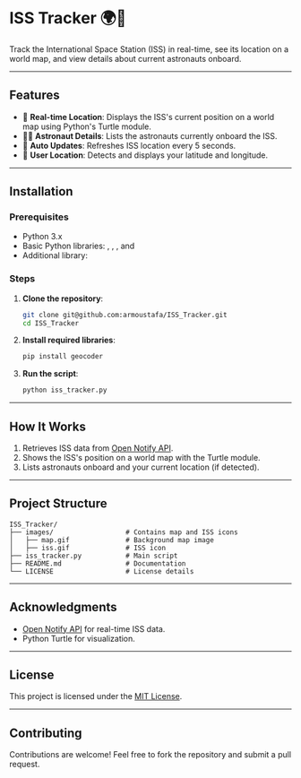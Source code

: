 # ISS Tracker 🌍🚀

Track the International Space Station (ISS) in real-time, see its location on a world map, and view details about current astronauts onboard.

---

## Features
- 🌟 **Real-time Location**: Displays the ISS's current position on a world map using Python's Turtle module.
- 🧑‍🚀 **Astronaut Details**: Lists the astronauts currently onboard the ISS.
- 🔁 **Auto Updates**: Refreshes ISS location every 5 seconds.
- 📍 **User Location**: Detects and displays your latitude and longitude.

---

## Installation
### Prerequisites
- Python 3.x
- Basic Python libraries: , , , and 
- Additional library: 

### Steps
1. **Clone the repository**:
   ```bash
   git clone git@github.com:armoustafa/ISS_Tracker.git
   cd ISS_Tracker
   ```
2. **Install required libraries**:
   ```bash
   pip install geocoder
   ```
3. **Run the script**:
   ```bash
   python iss_tracker.py
   ```

---

## How It Works
1. Retrieves ISS data from [Open Notify API](http://open-notify.org/).
2. Shows the ISS's position on a world map with the Turtle module.
3. Lists astronauts onboard and your current location (if detected).

---

## Project Structure
```plaintext
ISS_Tracker/
├── images/                  # Contains map and ISS icons
│   ├── map.gif              # Background map image
│   ├── iss.gif              # ISS icon
├── iss_tracker.py           # Main script
├── README.md                # Documentation
└── LICENSE                  # License details
```

---

## Acknowledgments
- [Open Notify API](http://open-notify.org/) for real-time ISS data.
- Python Turtle for visualization.

---

## License
This project is licensed under the [MIT License](LICENSE).

---

## Contributing
Contributions are welcome! Feel free to fork the repository and submit a pull request.


